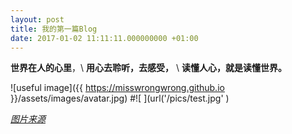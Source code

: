 ```yaml
---
layout: post
title: 我的第一篇Blog
date: 2017-01-02 11:11:11.000000000 +01:00
---
```


**世界在人的心里**，\\
**用心去聆听，去感受，** \\
**读懂人心，就是读懂世界。**

![useful image]({{ https://misswrongwrong.github.io }}/assets/images/avatar.jpg)
#![ ](url('/pics/test.jpg' )


[*图片来源*](https://www.express.co.uk/pictures/pics/1939/Man-and-nature-meet) 


<!--

<a href="https://www.youtube.com/watch?v=_W5RvymhYlI" target="_blank"><img src="http://img.youtube.com/vi/YOUTUBE_VIDEO_ID_HERE/0.jpg" 
alt="IMAGE ALT TEXT HERE" width="240" height="180" border="10" /></a>

<a href="https://www.youtube.com/watch?v=1GN04W9lJMk"><img src="http://img.youtube.com/vi/YOUTUBE_VIDEO_ID_HERE/0.jpg" 
alt="IMAGE ALT TEXT HERE" width="240" height="180" border="10" /></a>


##read[cmd-markdown](https://www.zybuluo.com/mdeditor)

##read[jekyll-organization](http://jekyll.com.cn/docs/structure/)
-->


